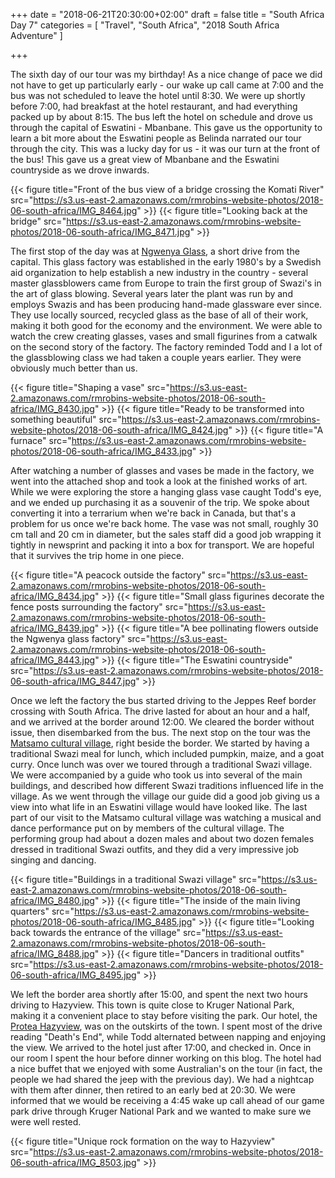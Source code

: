 +++
date = "2018-06-21T20:30:00+02:00"
draft = false
title = "South Africa Day 7"
categories = [ "Travel", "South Africa", "2018 South Africa Adventure" ]

+++

The sixth day of our tour was my birthday! As a nice change of pace we did not have to get up particularly early - our wake up call came at 7:00 and the bus was not scheduled to leave the hotel until 8:30. We were up shortly before 7:00, had breakfast at the hotel restaurant, and had everything packed up by about 8:15. The bus left the hotel on schedule and drove us through the capital of Eswatini - Mbanbane. This gave us the opportunity to learn a bit more about the Eswatini people as Belinda narrated our tour through the city. This was a lucky day for us - it was our turn at the front of the bus! This gave us a great view of Mbanbane and the Eswatini countryside as we drove inwards.

{{< figure title="Front of the bus view of a bridge crossing the Komati River" src="https://s3.us-east-2.amazonaws.com/rmrobins-website-photos/2018-06-south-africa/IMG_8464.jpg" >}}
{{< figure title="Looking back at the bridge" src="https://s3.us-east-2.amazonaws.com/rmrobins-website-photos/2018-06-south-africa/IMG_8471.jpg" >}}

The first stop of the day was at [Ngwenya Glass](https://ngwenyaglass.co.sz/), a short drive from the capital. This glass factory was established in the early 1980's by a Swedish aid organization to help establish a new industry in the country - several master glassblowers came from Europe to train the first group of Swazi's in the art of glass blowing. Several years later the plant was run by and employs Swazis and has been producing hand-made glassware ever since. They use locally sourced, recycled glass as the base of all of their work, making it both good for the economy and the environment. We were able to watch the crew creating glasses, vases and small figurines from a catwalk on the second story of the factory. The factory reminded Todd and I a lot of the glassblowing class we had taken a couple years earlier. They were obviously much better than us.

{{< figure title="Shaping a vase" src="https://s3.us-east-2.amazonaws.com/rmrobins-website-photos/2018-06-south-africa/IMG_8430.jpg" >}}
{{< figure title="Ready to be transformed into something beautiful" src="https://s3.us-east-2.amazonaws.com/rmrobins-website-photos/2018-06-south-africa/IMG_8424.jpg" >}}
{{< figure title="A furnace" src="https://s3.us-east-2.amazonaws.com/rmrobins-website-photos/2018-06-south-africa/IMG_8433.jpg" >}}

After watching a number of glasses and vases be made in the factory, we went into the attached shop and took a look at the finished works of art. While we were exploring the store a hanging glass vase caught Todd's eye, and we ended up purchasing it as a souvenir of the trip. We spoke about converting it into a terrarium when we're back in Canada, but that's a problem for us once we're back home. The vase was not small, roughly 30 cm tall and 20 cm in diameter, but the sales staff did a good job wrapping it tightly in newsprint and packing it into a box for transport. We are hopeful that it survives the trip home in one piece.

{{< figure title="A peacock outside the factory" src="https://s3.us-east-2.amazonaws.com/rmrobins-website-photos/2018-06-south-africa/IMG_8434.jpg" >}}
{{< figure title="Small glass figurines decorate the fence posts surrounding the factory" src="https://s3.us-east-2.amazonaws.com/rmrobins-website-photos/2018-06-south-africa/IMG_8439.jpg" >}}
{{< figure title="A bee pollinating flowers outside the Ngwenya glass factory" src="https://s3.us-east-2.amazonaws.com/rmrobins-website-photos/2018-06-south-africa/IMG_8443.jpg" >}}
{{< figure title="The Eswatini countryside" src="https://s3.us-east-2.amazonaws.com/rmrobins-website-photos/2018-06-south-africa/IMG_8447.jpg" >}}

Once we left the factory the bus started driving to the Jeppes Reef border crossing with South Africa. The drive lasted for about an hour and a half, and we arrived at the border around 12:00. We cleared the border without issue, then disembarked from the bus. The next stop on the tour was the [Matsamo cultural village](https://matsamocustoms.com/), right beside the border. We started by having a traditional Swazi meal for lunch, which included pumpkin, maize, and a goat curry. Once lunch was over we toured through a traditional Swazi village. We were accompanied by a guide who took us into several of the main buildings, and described how different Swazi traditions influenced life in the village. As we went through the village our guide did a good job giving us a view into what life in an Eswatini village would have looked like. The last part of our visit to the Matsamo cultural village was watching a musical and dance performance put on by members of the cultural village. The performing group had about a dozen males and about two dozen females dressed in traditional Swazi outfits, and they did a very impressive job singing and dancing.

{{< figure title="Buildings in a traditional Swazi village" src="https://s3.us-east-2.amazonaws.com/rmrobins-website-photos/2018-06-south-africa/IMG_8480.jpg" >}}
{{< figure title="The inside of the main living quarters" src="https://s3.us-east-2.amazonaws.com/rmrobins-website-photos/2018-06-south-africa/IMG_8485.jpg" >}}
{{< figure title="Looking back towards the entrance of the village" src="https://s3.us-east-2.amazonaws.com/rmrobins-website-photos/2018-06-south-africa/IMG_8488.jpg" >}}
{{< figure title="Dancers in traditional outfits" src="https://s3.us-east-2.amazonaws.com/rmrobins-website-photos/2018-06-south-africa/IMG_8495.jpg" >}}

We left the border area shortly after 15:00, and spent the next two hours driving to Hazyview. This town is quite close to Kruger National Park, making it a convenient place to stay before visiting the park. Our hotel, the [Protea Hazyview](https://www.marriott.com/hotels/travel/hzvpr-protea-hotel-hazyview/), was on the outskirts of the town. I spent most of the drive reading "Death's End", while Todd alternated between napping and enjoying the view. We arrived to the hotel just after 17:00, and checked in. Once in our room I spent the hour before dinner working on this blog. The hotel had a nice buffet that we enjoyed with some Australian's on the tour (in fact, the people we had shared the jeep with the previous day). We had a nightcap with them after dinner, then retired to an early bed at 20:30. We were informed that we would be receiving a 4:45 wake up call ahead of our game park drive through Kruger National Park and we wanted to make sure we were well rested.

{{< figure title="Unique rock formation on the way to Hazyview" src="https://s3.us-east-2.amazonaws.com/rmrobins-website-photos/2018-06-south-africa/IMG_8503.jpg" >}}
